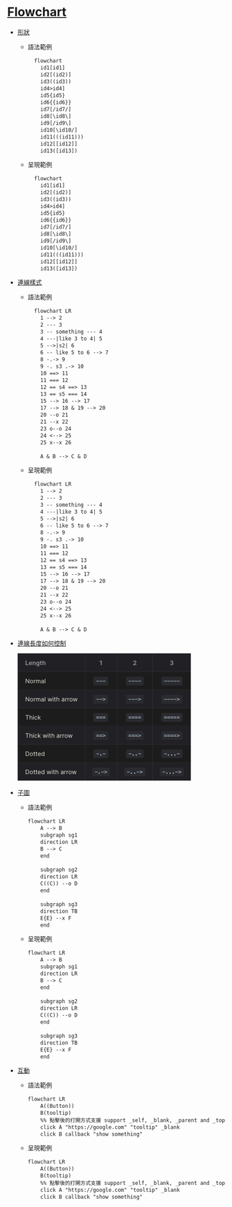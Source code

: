 # [Flowchart](https://mermaid.js.org/syntax/flowchart.html)

- [形狀](https://mermaid.js.org/syntax/flowchart.html#node-shapes)

  - 語法範例
    ```text
      flowchart
        id1[id1]
        id2[(id2)]
        id3((id3))
        id4>id4]
        id5{id5}
        id6{{id6}}
        id7[/id7/]
        id8[\id8\]
        id9[/id9\]
        id10[\id10/]
        id11(((id11)))
        id12[[id12]]
        id13([id13])
    ```

  - 呈現範例
    ```mermaid
      flowchart
        id1[id1]
        id2[(id2)]
        id3((id3))
        id4>id4]
        id5{id5}
        id6{{id6}}
        id7[/id7/]
        id8[\id8\]
        id9[/id9\]
        id10[\id10/]
        id11(((id11)))
        id12[[id12]]
        id13([id13])
    ```
    
- [連線樣式](https://mermaid.js.org/syntax/flowchart.html#links-between-nodes)

  - 語法範例
    ```text
      flowchart LR
        1 --> 2
        2 --- 3
        3 -- something --- 4
        4 ---|like 3 to 4| 5
        5 -->|s2| 6
        6 -- like 5 to 6 --> 7
        8 -.-> 9
        9 -. s3 .-> 10
        10 ==> 11
        11 === 12
        12 == s4 ==> 13
        13 == s5 === 14
        15 --> 16 --> 17
        17 --> 18 & 19 --> 20
        20 --o 21
        21 --x 22
        23 o--o 24
        24 <--> 25
        25 x--x 26
      
        A & B --> C & D
    ```

  - 呈現範例
    ```mermaid
      flowchart LR
        1 --> 2
        2 --- 3
        3 -- something --- 4
        4 ---|like 3 to 4| 5
        5 -->|s2| 6
        6 -- like 5 to 6 --> 7
        8 -.-> 9
        9 -. s3 .-> 10
        10 ==> 11
        11 === 12
        12 == s4 ==> 13
        13 == s5 === 14
        15 --> 16 --> 17
        17 --> 18 & 19 --> 20
        20 --o 21
        21 --x 22
        23 o--o 24
        24 <--> 25
        25 x--x 26
      
        A & B --> C & D
    ```
    
- [連線長度如何控制](https://mermaid.js.org/syntax/flowchart.html#minimum-length-of-a-link)
    
  ![連線長度](./images/connection_length.png)

- [子圖](https://mermaid.js.org/syntax/flowchart.html#subgraphs)

  - 語法範例
    ```text
    flowchart LR
    	A --> B
    	subgraph sg1
    	direction LR
    	B --> C
    	end
    
    	subgraph sg2
    	direction LR
    	C((C)) --o D
    	end
    
    	subgraph sg3
    	direction TB
    	E{E} --x F
    	end
    ```
  - 呈現範例
    ```mermaid
    flowchart LR
    	A --> B
    	subgraph sg1
    	direction LR
    	B --> C
    	end
    
    	subgraph sg2
    	direction LR
    	C((C)) --o D
    	end
    
    	subgraph sg3
    	direction TB
    	E{E} --x F
    	end
    ```
    
- [互動](https://mermaid.js.org/syntax/flowchart.html#interaction)

  - 語法範例
    ```text
    flowchart LR
    	A((Button))
    	B(tooltip)
    	%% 點擊後的打開方式支援 support _self, _blank, _parent and _top
    	click A "https://google.com" "tooltip" _blank
    	click B callback "show something"
    ```
  - 呈現範例
    ```mermaid
    flowchart LR
    	A((Button))
    	B(tooltip)
    	%% 點擊後的打開方式支援 support _self, _blank, _parent and _top
    	click A "https://google.com" "tooltip" _blank
    	click B callback "show something"
    ```
